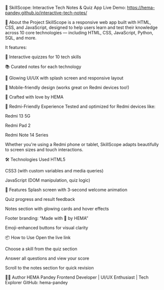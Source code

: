 📘 SkillScope: Interactive Tech Notes & Quiz App
Live Demo: https://hema-pandey.github.io/interactive-tech-notes/

🚀 About the Project
SkillScope is a responsive web app built with HTML, CSS, and JavaScript, designed to help users learn and test their knowledge across 10 core technologies — including HTML, CSS, JavaScript, Python, SQL, and more.

It features:

🧠 Interactive quizzes for 10 tech skills

📚 Curated notes for each technology

🎨 Glowing UI/UX with splash screen and responsive layout

📱 Mobile-friendly design (works great on Redmi devices too!)

💖 Crafted with love by HEMA

📱 Redmi-Friendly Experience
Tested and optimized for Redmi devices like:

Redmi 13 5G

Redmi Pad 2

Redmi Note 14 Series

Whether you're using a Redmi phone or tablet, SkillScope adapts beautifully to screen sizes and touch interactions.

🛠️ Technologies Used
HTML5

CSS3 (with custom variables and media queries)

JavaScript (DOM manipulation, quiz logic)

🌟 Features
Splash screen with 3-second welcome animation

Quiz progress and result feedback

Notes section with glowing cards and hover effects

Footer branding: “Made with 💖 by HEMA”

Emoji-enhanced buttons for visual clarity

📦 How to Use
Open the live link

Choose a skill from the quiz section

Answer all questions and view your score

Scroll to the notes section for quick revision

🧑‍💻 Author
HEMA Pandey Frontend Developer | UI/UX Enthusiast | Tech Explorer GitHub: hema-pandey

